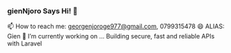 ### gienNjoro Says Hi! 👋

<!--
**giennjoro/giennjoro** is a ✨ _special_ ✨ repository because its `README.md` (this file) appears on your GitHub profile.

Here are some ideas to get you started:

- 🔭 I’m currently working on ...
- 🌱 I’m currently learning ...
- 👯 I’m looking to collaborate on ...
- 🤔 I’m looking for help with ...
- 💬 Ask me about ...
- 📫 How to reach me: georgenjoroge977@gmail.com, 0799315478
- 😄 ALIAS: Gien
- ⚡ Fun fact: I love PHP
-->
📫 How to reach me: georgenjoroge977@gmail.com, 0799315478
😄 ALIAS: Gien
 🔭 I’m currently working on ... Building secure, fast and reliable APIs with Laravel
